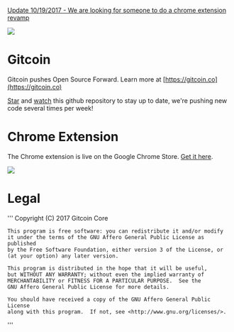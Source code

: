 [Update 10/19/2017 - We are looking for someone to do a chrome extension revamp](https://github.com/gitcoinco/chrome_ext/issues/2)

<img src='https://d3vv6lp55qjaqc.cloudfront.net/items/263e3q1M2Y2r3L1X3c2y/helmet.png'/>

# Gitcoin

Gitcoin pushes Open Source Forward.  Learn more at [https://gitcoin.co](https://gitcoin.co)

[Star](https://github.com/gitcoinco/chrome_ext/stargazers) and [watch](https://github.com/gitcoinco/chrome_ext/watchers) this github repository to stay up to date, we're pushing new code several times per week!

# Chrome Extension

The Chrome extension is live on the Google Chrome Store.  [Get it here](https://gitcoin.co/extension).

<a href="https://gitcoin.co/extension">
<img src="https://d3vv6lp55qjaqc.cloudfront.net/items/062d2k3t43040c2u2e2H/Image%202017-09-25%20at%204.12.56%20AM.png"/>
</a>

# Legal

'''
    Copyright (C) 2017 Gitcoin Core 

    This program is free software: you can redistribute it and/or modify
    it under the terms of the GNU Affero General Public License as published
    by the Free Software Foundation, either version 3 of the License, or
    (at your option) any later version.

    This program is distributed in the hope that it will be useful,
    but WITHOUT ANY WARRANTY; without even the implied warranty of
    MERCHANTABILITY or FITNESS FOR A PARTICULAR PURPOSE.  See the
    GNU Affero General Public License for more details.

    You should have received a copy of the GNU Affero General Public License
    along with this program.  If not, see <http://www.gnu.org/licenses/>.

'''


<!-- Google Analytics -->
<img src='https://ga-beacon.appspot.com/UA-102304388-1/gitcoinco/chrome_ext' style='width:1px; height:1px;' >

